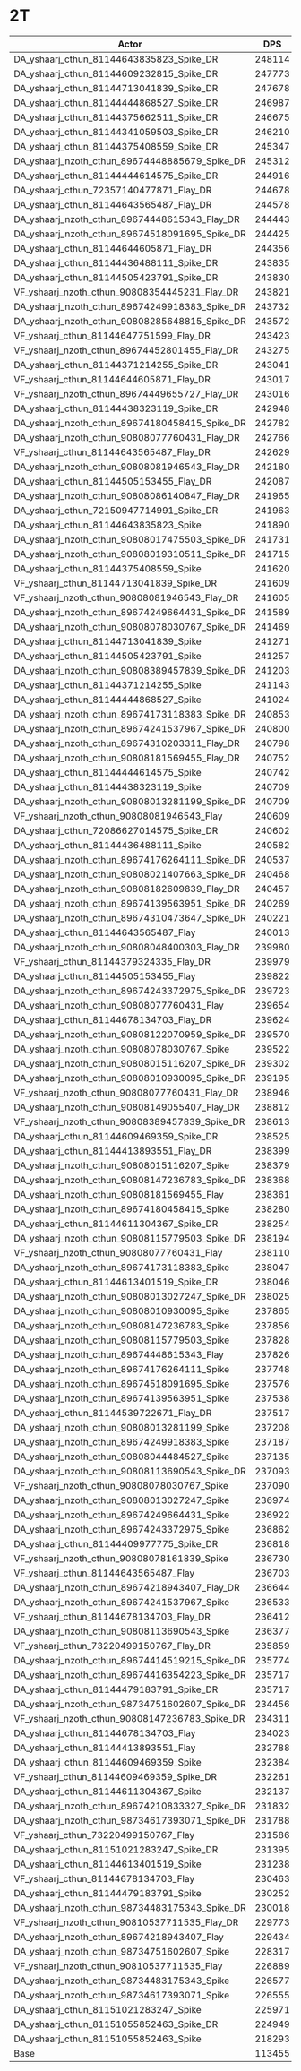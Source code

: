 # 2T
| Actor | DPS | Increase |
|---|:---:|:---:|
|DA_yshaarj_cthun_81144643835823_Spike_DR|248114|118.69%|
|DA_yshaarj_cthun_81144609232815_Spike_DR|247773|118.39%|
|DA_yshaarj_cthun_81144713041839_Spike_DR|247678|118.31%|
|DA_yshaarj_cthun_81144444868527_Spike_DR|246987|117.70%|
|DA_yshaarj_cthun_81144375662511_Spike_DR|246675|117.42%|
|DA_yshaarj_cthun_81144341059503_Spike_DR|246210|117.01%|
|DA_yshaarj_cthun_81144375408559_Spike_DR|245347|116.25%|
|DA_yshaarj_nzoth_cthun_89674448885679_Spike_DR|245312|116.22%|
|DA_yshaarj_cthun_81144444614575_Spike_DR|244916|115.87%|
|DA_yshaarj_cthun_72357140477871_Flay_DR|244678|115.66%|
|DA_yshaarj_cthun_81144643565487_Flay_DR|244578|115.57%|
|DA_yshaarj_nzoth_cthun_89674448615343_Flay_DR|244443|115.45%|
|DA_yshaarj_nzoth_cthun_89674518091695_Spike_DR|244425|115.44%|
|DA_yshaarj_cthun_81144644605871_Flay_DR|244356|115.38%|
|DA_yshaarj_cthun_81144436488111_Spike_DR|243835|114.92%|
|DA_yshaarj_cthun_81144505423791_Spike_DR|243830|114.91%|
|VF_yshaarj_nzoth_cthun_90808354445231_Flay_DR|243821|114.91%|
|DA_yshaarj_nzoth_cthun_89674249918383_Spike_DR|243732|114.83%|
|DA_yshaarj_nzoth_cthun_90808285648815_Spike_DR|243572|114.69%|
|VF_yshaarj_cthun_81144647751599_Flay_DR|243423|114.56%|
|VF_yshaarj_nzoth_cthun_89674452801455_Flay_DR|243275|114.42%|
|DA_yshaarj_cthun_81144371214255_Spike_DR|243041|114.22%|
|VF_yshaarj_cthun_81144644605871_Flay_DR|243017|114.20%|
|VF_yshaarj_nzoth_cthun_89674449655727_Flay_DR|243016|114.20%|
|DA_yshaarj_cthun_81144438323119_Spike_DR|242948|114.14%|
|DA_yshaarj_nzoth_cthun_89674180458415_Spike_DR|242782|113.99%|
|DA_yshaarj_nzoth_cthun_90808077760431_Flay_DR|242766|113.98%|
|VF_yshaarj_cthun_81144643565487_Flay_DR|242629|113.86%|
|DA_yshaarj_nzoth_cthun_90808081946543_Flay_DR|242180|113.46%|
|DA_yshaarj_cthun_81144505153455_Flay_DR|242087|113.38%|
|DA_yshaarj_nzoth_cthun_90808086140847_Flay_DR|241965|113.27%|
|DA_yshaarj_cthun_72150947714991_Spike_DR|241963|113.27%|
|DA_yshaarj_cthun_81144643835823_Spike|241890|113.20%|
|DA_yshaarj_nzoth_cthun_90808017475503_Spike_DR|241731|113.06%|
|DA_yshaarj_nzoth_cthun_90808019310511_Spike_DR|241715|113.05%|
|DA_yshaarj_cthun_81144375408559_Spike|241620|112.97%|
|VF_yshaarj_cthun_81144713041839_Spike_DR|241609|112.96%|
|VF_yshaarj_nzoth_cthun_90808081946543_Flay_DR|241605|112.95%|
|DA_yshaarj_nzoth_cthun_89674249664431_Spike_DR|241589|112.94%|
|DA_yshaarj_nzoth_cthun_90808078030767_Spike_DR|241469|112.83%|
|DA_yshaarj_cthun_81144713041839_Spike|241271|112.66%|
|DA_yshaarj_cthun_81144505423791_Spike|241257|112.65%|
|DA_yshaarj_nzoth_cthun_90808389457839_Spike_DR|241203|112.60%|
|DA_yshaarj_cthun_81144371214255_Spike|241143|112.55%|
|DA_yshaarj_cthun_81144444868527_Spike|241024|112.44%|
|DA_yshaarj_nzoth_cthun_89674173118383_Spike_DR|240853|112.29%|
|DA_yshaarj_nzoth_cthun_89674241537967_Spike_DR|240800|112.24%|
|DA_yshaarj_nzoth_cthun_89674310203311_Flay_DR|240798|112.24%|
|DA_yshaarj_nzoth_cthun_90808181569455_Flay_DR|240752|112.20%|
|DA_yshaarj_cthun_81144444614575_Spike|240742|112.19%|
|DA_yshaarj_cthun_81144438323119_Spike|240709|112.16%|
|DA_yshaarj_nzoth_cthun_90808013281199_Spike_DR|240709|112.16%|
|VF_yshaarj_nzoth_cthun_90808081946543_Flay|240609|112.07%|
|DA_yshaarj_cthun_72086627014575_Spike_DR|240602|112.07%|
|DA_yshaarj_cthun_81144436488111_Spike|240582|112.05%|
|DA_yshaarj_nzoth_cthun_89674176264111_Spike_DR|240537|112.01%|
|DA_yshaarj_nzoth_cthun_90808021407663_Spike_DR|240468|111.95%|
|DA_yshaarj_nzoth_cthun_90808182609839_Flay_DR|240457|111.94%|
|DA_yshaarj_nzoth_cthun_89674139563951_Spike_DR|240269|111.78%|
|DA_yshaarj_nzoth_cthun_89674310473647_Spike_DR|240221|111.73%|
|DA_yshaarj_cthun_81144643565487_Flay|240013|111.55%|
|DA_yshaarj_nzoth_cthun_90808048400303_Flay_DR|239980|111.52%|
|VF_yshaarj_cthun_81144379324335_Flay_DR|239979|111.52%|
|DA_yshaarj_cthun_81144505153455_Flay|239822|111.38%|
|DA_yshaarj_nzoth_cthun_89674243372975_Spike_DR|239723|111.29%|
|DA_yshaarj_nzoth_cthun_90808077760431_Flay|239654|111.23%|
|DA_yshaarj_cthun_81144678134703_Flay_DR|239624|111.21%|
|DA_yshaarj_nzoth_cthun_90808122070959_Spike_DR|239570|111.16%|
|DA_yshaarj_nzoth_cthun_90808078030767_Spike|239522|111.12%|
|DA_yshaarj_nzoth_cthun_90808015116207_Spike_DR|239302|110.92%|
|DA_yshaarj_nzoth_cthun_90808010930095_Spike_DR|239195|110.83%|
|VF_yshaarj_nzoth_cthun_90808077760431_Flay_DR|238946|110.61%|
|DA_yshaarj_nzoth_cthun_90808149055407_Flay_DR|238812|110.49%|
|VF_yshaarj_nzoth_cthun_90808389457839_Spike_DR|238613|110.32%|
|DA_yshaarj_cthun_81144609469359_Spike_DR|238525|110.24%|
|DA_yshaarj_cthun_81144413893551_Flay_DR|238399|110.13%|
|DA_yshaarj_nzoth_cthun_90808015116207_Spike|238379|110.11%|
|DA_yshaarj_nzoth_cthun_90808147236783_Spike_DR|238368|110.10%|
|DA_yshaarj_nzoth_cthun_90808181569455_Flay|238361|110.09%|
|DA_yshaarj_nzoth_cthun_89674180458415_Spike|238280|110.02%|
|DA_yshaarj_cthun_81144611304367_Spike_DR|238254|110.00%|
|DA_yshaarj_nzoth_cthun_90808115779503_Spike_DR|238194|109.95%|
|VF_yshaarj_nzoth_cthun_90808077760431_Flay|238110|109.87%|
|DA_yshaarj_nzoth_cthun_89674173118383_Spike|238047|109.82%|
|DA_yshaarj_cthun_81144613401519_Spike_DR|238046|109.82%|
|DA_yshaarj_nzoth_cthun_90808013027247_Spike_DR|238025|109.80%|
|DA_yshaarj_nzoth_cthun_90808010930095_Spike|237865|109.66%|
|DA_yshaarj_nzoth_cthun_90808147236783_Spike|237856|109.65%|
|DA_yshaarj_nzoth_cthun_90808115779503_Spike|237828|109.62%|
|DA_yshaarj_nzoth_cthun_89674448615343_Flay|237826|109.62%|
|DA_yshaarj_nzoth_cthun_89674176264111_Spike|237748|109.55%|
|DA_yshaarj_nzoth_cthun_89674518091695_Spike|237576|109.40%|
|DA_yshaarj_nzoth_cthun_89674139563951_Spike|237538|109.37%|
|DA_yshaarj_cthun_81144539722671_Flay_DR|237517|109.35%|
|DA_yshaarj_nzoth_cthun_90808013281199_Spike|237208|109.08%|
|DA_yshaarj_nzoth_cthun_89674249918383_Spike|237187|109.06%|
|DA_yshaarj_nzoth_cthun_90808044484527_Spike|237135|109.01%|
|DA_yshaarj_nzoth_cthun_90808113690543_Spike_DR|237093|108.98%|
|VF_yshaarj_nzoth_cthun_90808078030767_Spike|237090|108.97%|
|DA_yshaarj_nzoth_cthun_90808013027247_Spike|236974|108.87%|
|DA_yshaarj_nzoth_cthun_89674249664431_Spike|236922|108.83%|
|DA_yshaarj_nzoth_cthun_89674243372975_Spike|236862|108.77%|
|DA_yshaarj_cthun_81144409977775_Spike_DR|236818|108.73%|
|VF_yshaarj_nzoth_cthun_90808078161839_Spike|236730|108.66%|
|VF_yshaarj_cthun_81144643565487_Flay|236703|108.63%|
|DA_yshaarj_nzoth_cthun_89674218943407_Flay_DR|236644|108.58%|
|DA_yshaarj_nzoth_cthun_89674241537967_Spike|236533|108.48%|
|VF_yshaarj_cthun_81144678134703_Flay_DR|236412|108.38%|
|DA_yshaarj_nzoth_cthun_90808113690543_Spike|236377|108.35%|
|VF_yshaarj_cthun_73220499150767_Flay_DR|235859|107.89%|
|DA_yshaarj_nzoth_cthun_89674414519215_Spike_DR|235774|107.81%|
|DA_yshaarj_nzoth_cthun_89674416354223_Spike_DR|235717|107.76%|
|DA_yshaarj_cthun_81144479183791_Spike_DR|235717|107.76%|
|DA_yshaarj_nzoth_cthun_98734751602607_Spike_DR|234456|106.65%|
|VF_yshaarj_nzoth_cthun_90808147236783_Spike_DR|234311|106.52%|
|DA_yshaarj_cthun_81144678134703_Flay|234023|106.27%|
|DA_yshaarj_cthun_81144413893551_Flay|232788|105.18%|
|DA_yshaarj_cthun_81144609469359_Spike|232384|104.83%|
|VF_yshaarj_cthun_81144609469359_Spike_DR|232261|104.72%|
|DA_yshaarj_cthun_81144611304367_Spike|232137|104.61%|
|DA_yshaarj_nzoth_cthun_89674210833327_Spike_DR|231832|104.34%|
|DA_yshaarj_nzoth_cthun_98734617393071_Spike_DR|231788|104.30%|
|VF_yshaarj_cthun_73220499150767_Flay|231586|104.12%|
|DA_yshaarj_cthun_81151021283247_Spike_DR|231395|103.95%|
|DA_yshaarj_cthun_81144613401519_Spike|231238|103.82%|
|VF_yshaarj_cthun_81144678134703_Flay|230463|103.13%|
|DA_yshaarj_cthun_81144479183791_Spike|230252|102.95%|
|DA_yshaarj_nzoth_cthun_98734483175343_Spike_DR|230018|102.74%|
|VF_yshaarj_nzoth_cthun_90810537711535_Flay_DR|229773|102.52%|
|DA_yshaarj_nzoth_cthun_89674218943407_Flay|229434|102.23%|
|DA_yshaarj_nzoth_cthun_98734751602607_Spike|228317|101.24%|
|VF_yshaarj_nzoth_cthun_90810537711535_Flay|226889|99.98%|
|DA_yshaarj_nzoth_cthun_98734483175343_Spike|226577|99.71%|
|DA_yshaarj_nzoth_cthun_98734617393071_Spike|226555|99.69%|
|DA_yshaarj_cthun_81151021283247_Spike|225971|99.17%|
|DA_yshaarj_cthun_81151055852463_Spike_DR|224949|98.27%|
|DA_yshaarj_cthun_81151055852463_Spike|218293|92.41%|
|Base|113455|0.00%|
